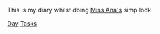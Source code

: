 This is my diary whilst doing [Miss Ana's](https://missanadyne.carrd.co/) simp lock. 

[Day](Day/index)
[Tasks](Tasks/index)